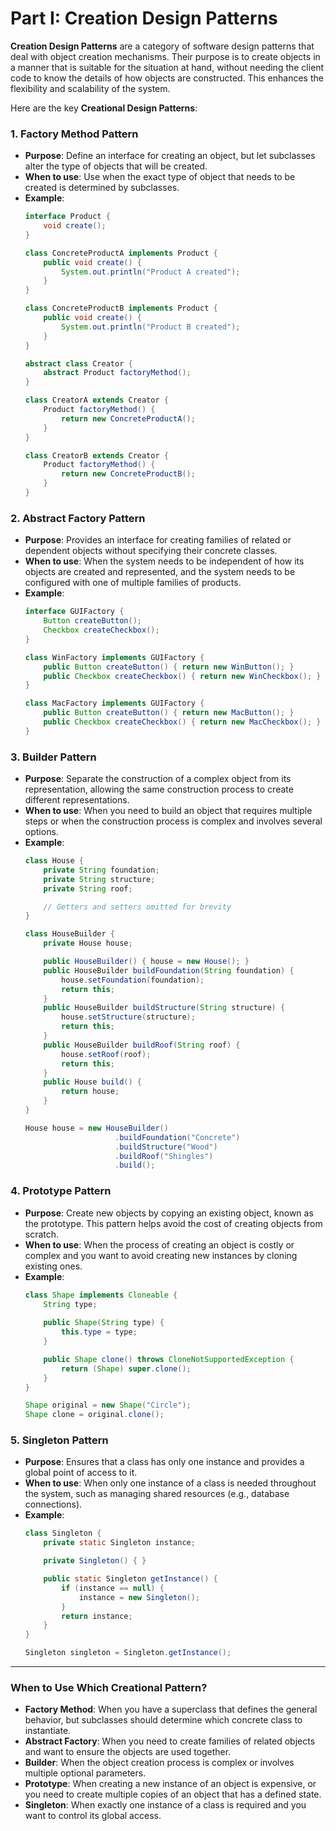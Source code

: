# Part I: Creation Design Patterns

**Creation Design Patterns** are a category of software design patterns that deal with object creation mechanisms. Their purpose is to create objects in a manner that is suitable for the situation at hand, without needing the client code to know the details of how objects are constructed. This enhances the flexibility and scalability of the system.

Here are the key **Creational Design Patterns**:

### 1. **Factory Method Pattern**
   - **Purpose**: Define an interface for creating an object, but let subclasses alter the type of objects that will be created.
   - **When to use**: Use when the exact type of object that needs to be created is determined by subclasses.
   - **Example**:
     ```java
     interface Product {
         void create();
     }

     class ConcreteProductA implements Product {
         public void create() {
             System.out.println("Product A created");
         }
     }

     class ConcreteProductB implements Product {
         public void create() {
             System.out.println("Product B created");
         }
     }

     abstract class Creator {
         abstract Product factoryMethod();
     }

     class CreatorA extends Creator {
         Product factoryMethod() {
             return new ConcreteProductA();
         }
     }

     class CreatorB extends Creator {
         Product factoryMethod() {
             return new ConcreteProductB();
         }
     }
     ```

### 2. **Abstract Factory Pattern**
   - **Purpose**: Provides an interface for creating families of related or dependent objects without specifying their concrete classes.
   - **When to use**: When the system needs to be independent of how its objects are created and represented, and the system needs to be configured with one of multiple families of products.
   - **Example**:
     ```java
     interface GUIFactory {
         Button createButton();
         Checkbox createCheckbox();
     }

     class WinFactory implements GUIFactory {
         public Button createButton() { return new WinButton(); }
         public Checkbox createCheckbox() { return new WinCheckbox(); }
     }

     class MacFactory implements GUIFactory {
         public Button createButton() { return new MacButton(); }
         public Checkbox createCheckbox() { return new MacCheckbox(); }
     }
     ```

### 3. **Builder Pattern**
   - **Purpose**: Separate the construction of a complex object from its representation, allowing the same construction process to create different representations.
   - **When to use**: When you need to build an object that requires multiple steps or when the construction process is complex and involves several options.
   - **Example**:
     ```java
     class House {
         private String foundation;
         private String structure;
         private String roof;

         // Getters and setters omitted for brevity
     }

     class HouseBuilder {
         private House house;

         public HouseBuilder() { house = new House(); }
         public HouseBuilder buildFoundation(String foundation) {
             house.setFoundation(foundation);
             return this;
         }
         public HouseBuilder buildStructure(String structure) {
             house.setStructure(structure);
             return this;
         }
         public HouseBuilder buildRoof(String roof) {
             house.setRoof(roof);
             return this;
         }
         public House build() {
             return house;
         }
     }

     House house = new HouseBuilder()
                         .buildFoundation("Concrete")
                         .buildStructure("Wood")
                         .buildRoof("Shingles")
                         .build();
     ```

### 4. **Prototype Pattern**
   - **Purpose**: Create new objects by copying an existing object, known as the prototype. This pattern helps avoid the cost of creating objects from scratch.
   - **When to use**: When the process of creating an object is costly or complex and you want to avoid creating new instances by cloning existing ones.
   - **Example**:
     ```java
     class Shape implements Cloneable {
         String type;
         
         public Shape(String type) {
             this.type = type;
         }

         public Shape clone() throws CloneNotSupportedException {
             return (Shape) super.clone();
         }
     }

     Shape original = new Shape("Circle");
     Shape clone = original.clone();
     ```

### 5. **Singleton Pattern**
   - **Purpose**: Ensures that a class has only one instance and provides a global point of access to it.
   - **When to use**: When only one instance of a class is needed throughout the system, such as managing shared resources (e.g., database connections).
   - **Example**:
     ```java
     class Singleton {
         private static Singleton instance;

         private Singleton() { }

         public static Singleton getInstance() {
             if (instance == null) {
                 instance = new Singleton();
             }
             return instance;
         }
     }

     Singleton singleton = Singleton.getInstance();
     ```

---

### When to Use Which Creational Pattern?

- **Factory Method**: When you have a superclass that defines the general behavior, but subclasses should determine which concrete class to instantiate.
- **Abstract Factory**: When you need to create families of related objects and want to ensure the objects are used together.
- **Builder**: When the object creation process is complex or involves multiple optional parameters.
- **Prototype**: When creating a new instance of an object is expensive, or you need to create multiple copies of an object that has a defined state.
- **Singleton**: When exactly one instance of a class is required and you want to control its global access.



